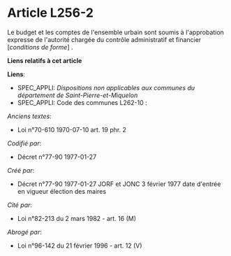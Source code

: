 # Article L256-2

Le budget et les comptes de l'ensemble urbain sont soumis à l'approbation expresse de l'autorité chargée du contrôle
administratif et financier [*conditions de forme*] .

**Liens relatifs à cet article**

**Liens**:

  - SPEC_APPLI: *Dispositions non applicables aux communes du département de Saint-Pierre-et-Miquelon*
  - SPEC_APPLI: Code des communes L262-10 :

_Anciens textes_:

  - Loi n°70-610 1970-07-10 art. 19 phr. 2

_Codifié par_:

  - Décret n°77-90 1977-01-27

_Créé par_:

  - Décret n°77-90 1977-01-27 JORF et JONC 3 février 1977 date d'entrée en vigueur élection des maires

_Cité par_:

  - Loi n°82-213 du 2 mars 1982 - art. 16 (M)

_Abrogé par_:

  - Loi n°96-142 du 21 février 1996 - art. 12 (V)
